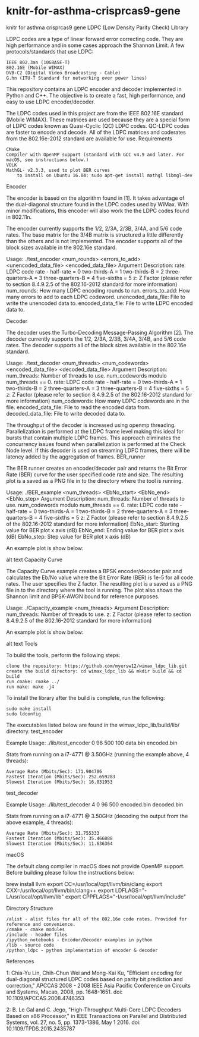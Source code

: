 # knitr-for-asthma-crisprcas9-gene
knitr for asthma  crisprcas9 gene
LDPC (Low Density Parity Check) Library

LDPC codes are a type of linear forward error correcting code. They are high performance and in some cases approach the Shannon Limit. A few protocols/standards that use LDPC:

    IEEE 802.3an (10GBASE-T)
    802.16E (Mobile WIMAX)
    DVB-C2 (Digital Video Broadcasting - Cable)
    G.hn (ITU-T Standard for networking over power lines)

This repository contains an LDPC encoder and decoder implemented in Python and C++. The objective is to create a fast, high performance, and easy to use LDPC encoder/decoder.

The LDPC codes used in this project are from the IEEE 802.16E standard (Mobile WIMAX). These matrices are used because they are a special form of LDPC codes known as Quasi-Cyclic (QC) LDPC codes. QC-LDPC codes are faster to encode and decode. All of the LDPC matrices and coderates from the 802.16e-2012 standard are available for use.
Requirements

    CMake
    Compiler with OpenMP support (standard with GCC v4.9 and later. For macOS, see instructions below.)
    VOLK
    MathGL- v2.3.3, used to plot BER curves
        to install on Ubuntu 16.04: sudo apt-get install mathgl libmgl-dev

Encoder

The encoder is based on the algorithm found in [1]. It takes advantage of the dual-diagonal structure found in the LDPC codes used by WiMax. With minor modifications, this encoder will also work the the LDPC codes found in 802.11n.

The encoder currently supports the 1/2, 2/3A, 2/3B, 3/4A, and 5/6 code rates. The base matrix for the 3/4B matrix is structured a little differently than the others and is not implemented. The encoder supports all of the block sizes available in the 802.16e standard.

Usage: ./test_encoder <rate> <z> <num_rounds> <errors_to_add> <unencoded_data_file> <encoded_data_file>
Argument Description:
rate: LDPC code rate - half-rate        = 0
                       two-thirds-A     = 1
                       two-thirds-B     = 2
                       three-quarters-A = 3
                       three-quarters-B = 4
                       five-sixths      = 5
z: Z Factor (please refer to section 8.4.9.2.5 of the 802.16-2012 standard for more information)
num_rounds: How many LDPC encoding rounds to run.
errors_to_add: How many errors to add to each LDPC codeword.
unencoded_data_file: File to write the unencoded data to.
encoded_data_file: File to write LDPC encoded data to.

Decoder

The decoder uses the Turbo-Decoding Message-Passing Algorithm [2]. The decoder currently supports the 1/2, 2/3A, 2/3B, 3/4A, 3/4B, and 5/6 code rates. The decoder supports all of the block sizes available in the 802.16e standard.

Usage: ./test_decoder <num_threads> <rate> <z> <num_codewords> <encoded_data_file> <decoded_data_file>
Argument Description:
num_threads: Number of threads to use.  num_codewords modulo num_threads == 0.
rate: LDPC code rate - half-rate        = 0
                       two-thirds-A     = 1
                       two-thirds-B     = 2
                       three-quarters-A = 3
                       three-quarters-B = 4
                       five-sixths      = 5
z: Z Factor (please refer to section 8.4.9.2.5 of the 802.16-2012 standard for more information)
num_codewords: How many LDPC codewords are in the file.
encoded_data_file: File to read the encoded data from.
decoded_data_file: File to write decoded data to.

The throughput of the decoder is increased using openmp threading. Parallelization is performed at the LDPC frame level making this ideal for bursts that contain multiple LDPC frames. This approach eliminates the concurrency issues found when parallelization is performed at the Check Node level. If this decoder is used on streaming LDPC frames, there will be latency added by the aggregation of frames.
BER_runner

The BER runner creates an encoder/decoder pair and returns the Bit Error Rate (BER) curve for the user specified code rate and size. The resulting plot is a saved as a PNG file in to the directory where the tool is running.

Usage: ./BER_example <num_threads> <rate> <z> <EbNo_start> <EbNo_end> <EbNo_step> 
Argument Description:
num_threads: Number of threads to use.  num_codewords modulo num_threads == 0.
rate: LDPC code rate - half-rate        = 0
                       two-thirds-A     = 1
                       two-thirds-B     = 2
                       three-quarters-A = 3
                       three-quarters-B = 4
                       five-sixths      = 5
z: Z Factor (please refer to section 8.4.9.2.5 of the 802.16-2012 standard for more information)
EbNo_start: Starting value for BER plot x axis (dB)
EbNo_end: Ending value for BER plot x axis (dB)
EbNo_step: Step value for BER plot x axis (dB)

An example plot is show below:

alt text
Capacity Curve

The Capacity Curve example creates a BPSK encoder/decoder pair and calculates the Eb/No value where the Bit Error Rate (BER) is 1e-5 for all code rates. The user specifies the Z factor. The resulting plot is a saved as a PNG file in to the directory where the tool is running. The plot also shows the Shannon limit and BPSK-AWGN bound for reference purposes.

Usage: ./Capacity_example <num_threads> <z>
Argument Description:
num_threads: Number of threads to use.
z: Z Factor (please refer to section 8.4.9.2.5 of the 802.16-2012 standard for more information)

An example plot is show below:

alt text
Tools

To build the tools, perform the following steps:

    clone the repository: https://github.com/myersw12/wimax_ldpc_lib.git
    create the build directory: cd wimax_ldpc_lib && mkdir build && cd build
    run cmake: cmake ../
    run make: make -j4

To install the library after the build is complete, run the following:

    sudo make install
    sudo ldconfig

The executables listed below are found in the wimax_ldpc_lib/build/lib/ directory.
test_encoder

Example Usage: ./lib/test_encoder 0 96 500 100 data.bin encoded.bin

Stats from running on a i7-4771 @ 3.50GHz (running the example above, 4 threads):

    Average Rate (Mbits/Sec): 171.904706
    Fastest Iteration (Mbits/Sec): 252.659283
    Slowest Iteration (Mbits/Sec): 16.031953

test_decoder

Example Usage: ./lib/test_decoder 4 0 96 500 encoded.bin decoded.bin

Stats from running on a i7-4771 @ 3.50GHz (decoding the output from the above example, 4 threads):

    Average Rate (Mbits/Sec): 31.755333
    Fastest Iteration (Mbits/Sec): 35.466888
    Slowest Iteration (Mbits/Sec): 11.636364

macOS

The default clang compiler in macOS does not provide OpenMP support. Before building please follow the instructions below:

brew install llvm
export CC=/usr/local/opt/llvm/bin/clang
export CXX=/usr/local/opt/llvm/bin/clang++ 
export LDFLAGS="-L/usr/local/opt/llvm/lib"
export CPPFLAGS="-I/usr/local/opt/llvm/include"

Directory Structure

    /alist - alist files for all of the 802.16e code rates. Provided for reference and convenience.
    /cmake - cmake modules
    /include - header files
    /ipython_notebooks - Encoder/Decoder examples in python
    /lib - source code
    /python_ldpc - python implementation of encoder & decoder

References

1: Chia-Yu Lin, Chih-Chun Wei and Mong-Kai Ku, "Efficient encoding for dual-diagonal structured LDPC codes based on parity bit prediction and correction," APCCAS 2008 - 2008 IEEE Asia Pacific Conference on Circuits and Systems, Macao, 2008, pp. 1648-1651. doi: 10.1109/APCCAS.2008.4746353

2: B. Le Gal and C. Jego, "High-Throughput Multi-Core LDPC Decoders Based on x86 Processor," in IEEE Transactions on Parallel and Distributed Systems, vol. 27, no. 5, pp. 1373-1386, May 1 2016. doi: 10.1109/TPDS.2015.2435787
